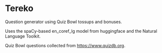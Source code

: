 # Tereko

Question generator using Quiz Bowl tossups and bonuses.

Uses the spaCy-based en_coref_lg model from huggingface and the Natural Language Toolkit.

Quiz Bowl questions collected from https://www.quizdb.org.

